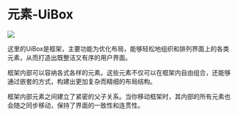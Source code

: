 # 元素-UiBox

![](/QQ20240918-143615.png)


这里的UiBox是框架，主要功能为优化布局，能够轻松地组织和排列界面上的各类元素，从而打造出既整洁又有序的用户界面。

框架内部可以容纳各式各样的元素。这些元素不仅可以在框架内自由组合，还能够通过嵌套的方式，构建出更加复杂而精细的布局结构。

框架内部元素之间建立了紧密的父子关系。当你移动框架时，其内部的所有元素也会随之同步移动，保持了界面的一致性和连贯性。

